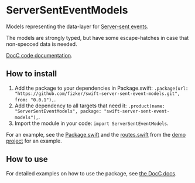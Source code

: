 # ServerSentEventModels

Models representing the data-layer for [Server-sent events](https://html.spec.whatwg.org/multipage/server-sent-events.html).

The models are strongly typed, but have some escape-hatches in case that non-specced data is needed.

[DocC code documentation][docc].

## How to install

1. Add the package to your dependencies in Package.swift: `.package(url: "https://github.com/fizker/swift-server-sent-event-models.git", from: "0.0.1"),`.
2. Add the dependency to all targets that need it: `.product(name: "ServerSentEventModels", package: "swift-server-sent-event-models"),`.
3. Import the module in your code: `import ServerSentEventModels`.

For an example, see the [Package.swift][demo-package-swift] and the [routes.swift][demo-routes-swift] from the [demo project][demo] for an example.


## How to use

For detailed examples on how to use the package, see [the DocC docs][docc].


[docc]: https://fizker.github.io/swift-server-sent-event-models/documentation/serversenteventmodels/
[demo]: https://github.com/fizker/server-sent-events-demo
[demo-package-swift]: https://github.com/fizker/server-sent-events-demo/blob/main/swift-server/Package.swift
[demo-routes-swift]: https://github.com/fizker/server-sent-events-demo/blob/main/swift-server/Sources/EventSourceServer/routes.swift
